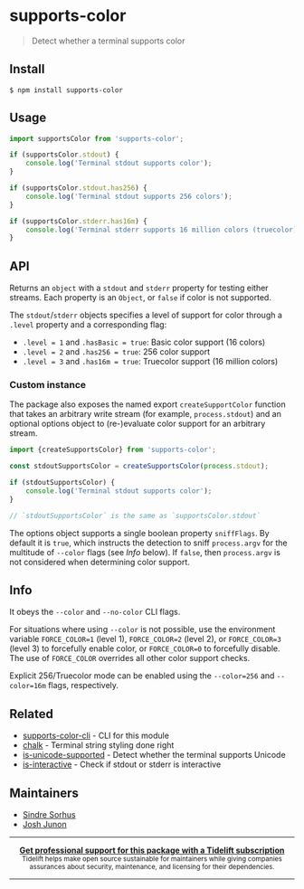 # supports-color

> Detect whether a terminal supports color

## Install

```
$ npm install supports-color
```

## Usage

```js
import supportsColor from 'supports-color';

if (supportsColor.stdout) {
	console.log('Terminal stdout supports color');
}

if (supportsColor.stdout.has256) {
	console.log('Terminal stdout supports 256 colors');
}

if (supportsColor.stderr.has16m) {
	console.log('Terminal stderr supports 16 million colors (truecolor)');
}
```

## API

Returns an `object` with a `stdout` and `stderr` property for testing either streams. Each property is an `Object`, or `false` if color is not supported.

The `stdout`/`stderr` objects specifies a level of support for color through a `.level` property and a corresponding flag:

* `.level = 1` and `.hasBasic = true`: Basic color support (16 colors)
* `.level = 2` and `.has256 = true`: 256 color support
* `.level = 3` and `.has16m = true`: Truecolor support (16 million colors)

### Custom instance

The package also exposes the named export `createSupportColor` function that takes an arbitrary write stream (for example, `process.stdout`) and an optional options object to (re-)evaluate color support for an arbitrary stream.

```js
import {createSupportsColor} from 'supports-color';

const stdoutSupportsColor = createSupportsColor(process.stdout);

if (stdoutSupportsColor) {
	console.log('Terminal stdout supports color');
}

// `stdoutSupportsColor` is the same as `supportsColor.stdout`
```

The options object supports a single boolean property `sniffFlags`. By default it is `true`, which instructs the detection to sniff `process.argv` for the multitude of `--color` flags (see _Info_ below). If `false`, then `process.argv` is not considered when determining color support.

## Info

It obeys the `--color` and `--no-color` CLI flags.

For situations where using `--color` is not possible, use the environment variable `FORCE_COLOR=1` (level 1), `FORCE_COLOR=2` (level 2), or `FORCE_COLOR=3` (level 3) to forcefully enable color, or `FORCE_COLOR=0` to forcefully disable. The use of `FORCE_COLOR` overrides all other color support checks.

Explicit 256/Truecolor mode can be enabled using the `--color=256` and `--color=16m` flags, respectively.

## Related

* [supports-color-cli](https://github.com/chalk/supports-color-cli) - CLI for this module
* [chalk](https://github.com/chalk/chalk) - Terminal string styling done right
* [is-unicode-supported](https://github.com/sindresorhus/is-unicode-supported) - Detect whether the terminal supports Unicode
* [is-interactive](https://github.com/sindresorhus/is-interactive) - Check if stdout or stderr is interactive

## Maintainers

* [Sindre Sorhus](https://github.com/sindresorhus)
* [Josh Junon](https://github.com/qix-)

***

<div align="center">
	<b>
		<a href="https://tidelift.com/subscription/pkg/npm-supports-color?utm_source=npm-supports-color&utm_medium=referral&utm_campaign=readme">Get professional support for this package with a Tidelift subscription</a>
	</b>
	<br>
	<sub>
		Tidelift helps make open source sustainable for maintainers while giving companies<br>assurances about security, maintenance, and licensing for their dependencies.
	</sub>
</div>

***
